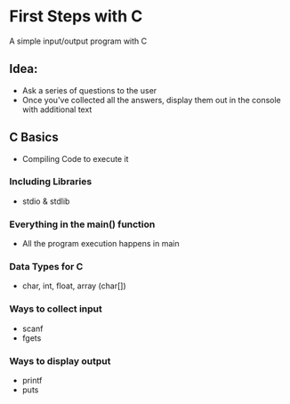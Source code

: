 # First Steps with C 
A simple input/output program with C

## Idea:
- Ask a series of questions to the user
- Once you've collected all the answers, display them out in the console with additional text


## C Basics
- Compiling Code to execute it
### Including Libraries
- stdio & stdlib
### Everything in the main() function
- All the program execution happens in main
### Data Types for C
- char, int, float, array (char[])
### Ways to collect input
- scanf
- fgets

### Ways to display output
- printf
- puts